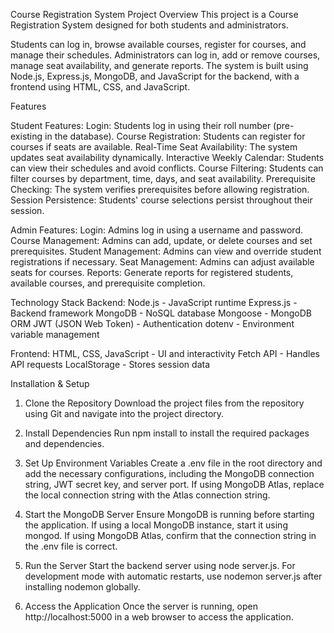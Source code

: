 Course Registration System
Project Overview
This project is a Course Registration System designed for both students and administrators.

Students can log in, browse available courses, register for courses, and manage their schedules.
Administrators can log in, add or remove courses, manage seat availability, and generate reports.
The system is built using Node.js, Express.js, MongoDB, and JavaScript for the backend, with a frontend using HTML, CSS, and JavaScript.

Features

Student Features:
Login: Students log in using their roll number (pre-existing in the database).
Course Registration: Students can register for courses if seats are available.
Real-Time Seat Availability: The system updates seat availability dynamically.
Interactive Weekly Calendar: Students can view their schedules and avoid conflicts.
Course Filtering: Students can filter courses by department, time, days, and seat availability.
Prerequisite Checking: The system verifies prerequisites before allowing registration.
Session Persistence: Students' course selections persist throughout their session.

Admin Features:
Login: Admins log in using a username and password.
Course Management: Admins can add, update, or delete courses and set prerequisites.
Student Management: Admins can view and override student registrations if necessary.
Seat Management: Admins can adjust available seats for courses.
Reports: Generate reports for registered students, available courses, and prerequisite completion.

Technology Stack
Backend:
Node.js - JavaScript runtime
Express.js - Backend framework
MongoDB - NoSQL database
Mongoose - MongoDB ORM
JWT (JSON Web Token) - Authentication
dotenv - Environment variable management

Frontend:
HTML, CSS, JavaScript - UI and interactivity
Fetch API - Handles API requests
LocalStorage - Stores session data

Installation & Setup
1. Clone the Repository
Download the project files from the repository using Git and navigate into the project directory.

2. Install Dependencies
Run npm install to install the required packages and dependencies.

3. Set Up Environment Variables
Create a .env file in the root directory and add the necessary configurations, including the MongoDB connection string, JWT secret key, and server port. If using MongoDB Atlas, replace the local connection string with the Atlas connection string.

4. Start the MongoDB Server
Ensure MongoDB is running before starting the application. If using a local MongoDB instance, start it using mongod. If using MongoDB Atlas, confirm that the connection string in the .env file is correct.

5. Run the Server
Start the backend server using node server.js. For development mode with automatic restarts, use nodemon server.js after installing nodemon globally.

6. Access the Application
Once the server is running, open http://localhost:5000 in a web browser to access the application.

